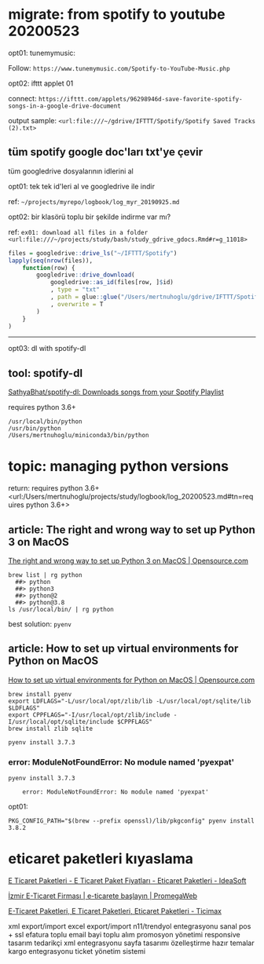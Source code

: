 
# migrate: from spotify to youtube 20200523 

opt01: tunemymusic:

Follow: `https://www.tunemymusic.com/Spotify-to-YouTube-Music.php`

opt02: ifttt applet 01

connect: `https://ifttt.com/applets/96298946d-save-favorite-spotify-songs-in-a-google-drive-document`

output sample: `<url:file:///~/gdrive/IFTTT/Spotify/Spotify Saved Tracks (2).txt>`

## tüm spotify google doc'ları txt'ye çevir

tüm googledrive dosyalarının idlerini al

opt01: tek tek id'leri al ve googledrive ile indir

ref: `~/projects/myrepo/logbook/log_myr_20190925.md`

opt02: bir klasörü toplu bir şekilde indirme var mı?

ref: `ex01: download all files in a folder <url:file:///~/projects/study/bash/study_gdrive_gdocs.Rmd#r=g_11018>`

``` r
files = googledrive::drive_ls("~/IFTTT/Spotify")
lapply(seq(nrow(files)), 
	function(row) {
		googledrive::drive_download(
			googledrive::as_id(files[row, ]$id)
			, type = "txt"
			, path = glue::glue("/Users/mertnuhoglu/gdrive/IFTTT/Spotify/{files[row, ]$name}.txt")
			, overwrite = T
		)
	}
)
``` 

----

opt03: dl with spotify-dl

## tool: spotify-dl

[SathyaBhat/spotify-dl: Downloads songs from your Spotify Playlist](https://github.com/SathyaBhat/spotify-dl/)

requires python 3.6+

``` 
/usr/local/bin/python
/usr/bin/python
/Users/mertnuhoglu/miniconda3/bin/python
``` 

# topic: managing python versions

return: requires python 3.6+ <url:/Users/mertnuhoglu/projects/study/logbook/log_20200523.md#tn=requires python 3.6+>

## article: The right and wrong way to set up Python 3 on MacOS 

[The right and wrong way to set up Python 3 on MacOS | Opensource.com](https://opensource.com/article/19/5/python-3-default-mac)

``` 
brew list | rg python
  ##> python
  ##> python3
  ##> python@2
  ##> python@3.8
ls /usr/local/bin/ | rg python
``` 

best solution: `pyenv`

## article: How to set up virtual environments for Python on MacOS 

[How to set up virtual environments for Python on MacOS | Opensource.com](https://opensource.com/article/19/6/python-virtual-environments-mac)

``` 
brew install pyenv
export LDFLAGS="-L/usr/local/opt/zlib/lib -L/usr/local/opt/sqlite/lib $LDFLAGS"
export CPPFLAGS="-I/usr/local/opt/zlib/include -I/usr/local/opt/sqlite/include $CPPFLAGS"
brew install zlib sqlite
``` 

``` 
pyenv install 3.7.3
``` 

### error: ModuleNotFoundError: No module named 'pyexpat'

``` 
pyenv install 3.7.3
``` 

		error: ModuleNotFoundError: No module named 'pyexpat'

opt01:

``` 
PKG_CONFIG_PATH="$(brew --prefix openssl)/lib/pkgconfig" pyenv install 3.8.2
``` 

# eticaret paketleri kıyaslama

[E Ticaret Paketleri - E Ticaret Paket Fiyatları - Eticaret Paketleri - IdeaSoft](https://www.ideasoft.com.tr/e-ticaret-paketleri/)

[İzmir E-Ticaret Firması | e-ticarete başlayın | PromegaWeb](https://www.promegaweb.com/e-ticaret/)

[E-Ticaret Paketleri, E Ticaret Paketleri, Eticaret Paketleri - Ticimax](https://www.ticimax.com/e-ticaret-paketleri/)

xml export/import
excel export/import
n11/trendyol entegrasyonu
sanal pos + ssl
efatura
toplu email
bayi toplu alım
promosyon yönetimi
responsive tasarım
tedarikçi xml entegrasyonu
sayfa tasarımı özelleştirme
hazır temalar
kargo entegrasyonu
ticket yönetim sistemi

